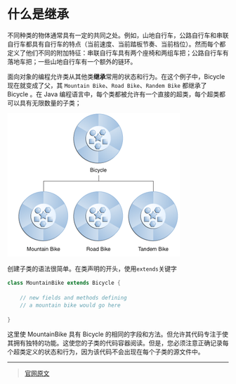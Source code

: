 # 什么是继承

不同种类的物体通常具有一定的共同之处。例如，山地自行车，公路自行车和串联自行车都具有自行车的特点（当前速度、当前踏板节奏、当前档位）。然而每个都定义了他们不同的附加特征：串联自行车具有两个座椅和两组车把；公路自行车有落地车把；一些山地自行车有一个额外的链环。

面向对象的编程允许类从其他类**继承**常用的状态和行为。在这个例子中，Bicycle 现在就变成了父，其 `Mountain Bike`、`Road Bike`、`Randem Bike` 都继承了 Bicycle 。在 Java 编程语言中，每个类都被允许有一个直接的超类，每个超类都可以具有无限数量的子类；

![什么是继承](./assets/1.png)

创建子类的语法很简单。在类声明的开头，使用`extends`关键字
```java
class MountainBike extends Bicycle {

    // new fields and methods defining
    // a mountain bike would go here

}
```
这里使 MountainBike 具有 Bicycle 的相同的字段和方法。但允许其代码专注于使其拥有独特的功能。这使您的子类的代码容器阅读。但是，您必须注意正确记录每个超类定义的状态和行为，因为该代码不会出现在每个子类的源文件中。


---

> [官网原文](https://docs.oracle.com/javase/tutorial/java/concepts/inheritance.html)
